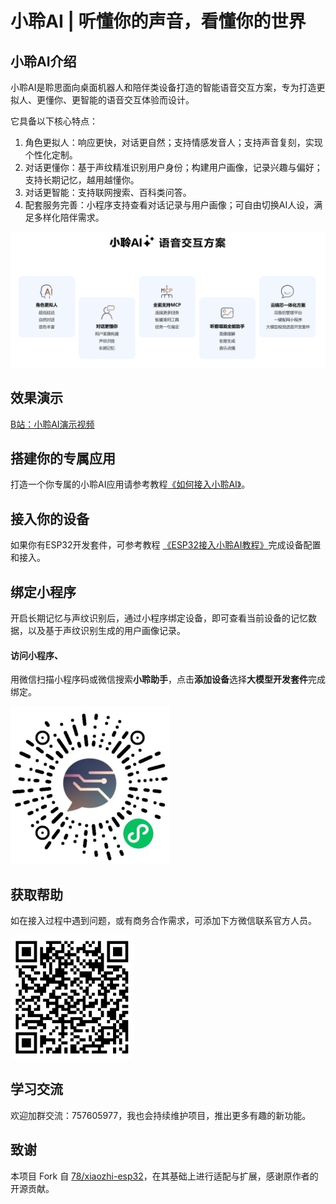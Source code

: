 小聆AI | 听懂你的声音，看懂你的世界
==============================

## 小聆AI介绍

小聆AI是聆思面向桌面机器人和陪伴类设备打造的智能语音交互方案，专为打造更拟人、更懂你、更智能的语音交互体验而设计。

它具备以下核心特点：

1. 角色更拟人：响应更快，对话更自然；支持情感发音人；支持声音复刻，实现个性化定制。
2. 对话更懂你：基于声纹精准识别用户身份；构建用户画像，记录兴趣与偏好；支持长期记忆，越用越懂你。
3. 对话更智能：支持联网搜索、百科类问答。
4. 配套服务完善：小程序支持查看对话记录与用户画像；可自由切换AI人设，满足多样化陪伴需求。

![image-20250805185444676](./assets/image-20250805185444676.png)

## 效果演示

[B站：小聆AI演示视频](https://www.bilibili.com/video/BV18QtJz4ET5/)

## 搭建你的专属应用

打造一个你专属的小聆AI应用请参考教程[《如何接入小聆AI》](https://docs2.listenai.com/x/S_TEd8h7C)。

## 接入你的设备

如果你有ESP32开发套件，可参考教程 [《ESP32接入小聆AI教程》](https://zhuanlan.zhihu.com/p/1936115549143823284)完成设备配置和接入。

## 绑定小程序

开启长期记忆与声纹识别后，通过小程序绑定设备，即可查看当前设备的记忆数据，以及基于声纹识别生成的用户画像记录。

#### 访问小程序、

用微信扫描小程序码或微信搜索**小聆助手**，点击**添加设备**选择**大模型开发套件**完成绑定。

<img src="./assets/image-20250805202248292.png" alt="image-20250805202248292" style="zoom:50%;" />

## 获取帮助

如在接入过程中遇到问题，或有商务合作需求，可添加下方微信联系官方人员。

<img src="./assets/image-20250805202404048.png" alt="image-20250805202404048" style="zoom:50%;" />

## 学习交流

欢迎加群交流：757605977，我也会持续维护项目，推出更多有趣的新功能。

## 致谢

本项目 Fork 自 [78/xiaozhi-esp32](https://github.com/78/xiaozhi-esp32)，在其基础上进行适配与扩展，感谢原作者的开源贡献。
